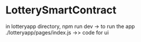# LotterySmartContract

in lotteryapp directory,
npm run dev -> to run the app
./lotteryapp/pages/index.js ->> code for ui
